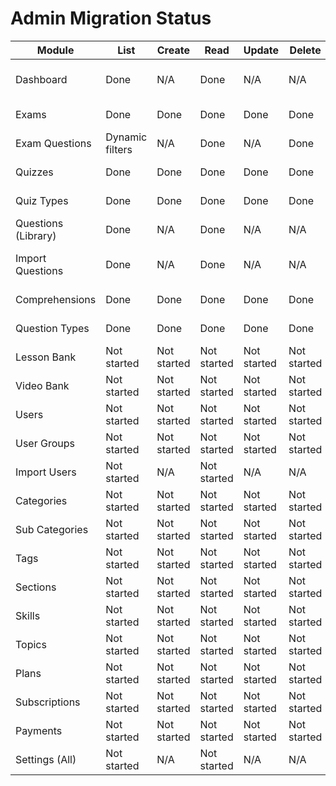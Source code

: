 # Admin Migration Status

| Module              | List            | Create      | Read        | Update      | Delete      | Notes                                   |
| ------------------- | --------------- | ----------- | ----------- | ----------- | ----------- | --------------------------------------- |
| Dashboard           | Done            | N/A         | Done        | N/A         | N/A         | GET /api/admin/dashboard wired to React |
| Exams               | Done            | Done        | Done        | Done        | Done        | Create/Update wired to API              |
| Exam Questions      | Dynamic filters | N/A         | Done        | N/A         | Done        | Attach/remove wired                     |
| Quizzes             | Done            | Done        | Done        | Done        | Done        | CRUD wired to /api/quizzes              |
| Quiz Types          | Done            | Done        | Done        | Done        | Done        | CRUD wired to /api/quiz-types           |
| Questions (Library) | Done            | N/A         | Done        | N/A         | N/A         | Filters + pagination via /api/questions |
| Import Questions    | Done            | N/A         | Done        | N/A         | N/A         | POST /api/questions/import wired        |
| Comprehensions      | Done            | Done        | Done        | Done        | Done        | CRUD wired to /api/comprehensions       |
| Question Types      | Done            | Done        | Done        | Done        | Done        | CRUD wired to /api/question-types        |
| Lesson Bank         | Not started     | Not started | Not started | Not started | Not started |                                         |
| Video Bank          | Not started     | Not started | Not started | Not started | Not started |                                         |
| Users               | Not started     | Not started | Not started | Not started | Not started |                                         |
| User Groups         | Not started     | Not started | Not started | Not started | Not started |                                         |
| Import Users        | Not started     | N/A         | Not started | N/A         | N/A         |                                         |
| Categories          | Not started     | Not started | Not started | Not started | Not started |                                         |
| Sub Categories      | Not started     | Not started | Not started | Not started | Not started |                                         |
| Tags                | Not started     | Not started | Not started | Not started | Not started |                                         |
| Sections            | Not started     | Not started | Not started | Not started | Not started |                                         |
| Skills              | Not started     | Not started | Not started | Not started | Not started |                                         |
| Topics              | Not started     | Not started | Not started | Not started | Not started |                                         |
| Plans               | Not started     | Not started | Not started | Not started | Not started |                                         |
| Subscriptions       | Not started     | Not started | Not started | Not started | Not started |                                         |
| Payments            | Not started     | Not started | Not started | Not started | Not started |                                         |
| Settings (All)      | Not started     | N/A         | Not started | N/A         | N/A         |                                         |
